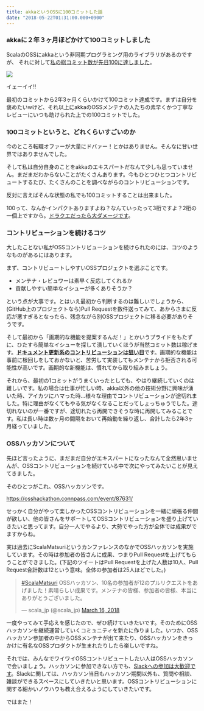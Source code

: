 ```yaml
---
title: akkaというOSSに100コミットした話
date: "2018-05-22T01:31:00.000+0900"
---
```


### akkaに２年３ヶ月ほどかけて100コミットしました

ScalaのOSSにakkaという非同期プログラミング用のライブラリがあるのですが、
それに対して[私の総コミット数が先日100に達しました](https://github.com/akka/akka/graphs/contributors)。

![](/images/20180522/20180520170711.png)

イェーイイ‼︎

最初のコミットから2年3ヶ月くらいかけて100コミット達成です。まずは自分を褒めたいwけど、それ以上にakkaのOSSメンテナの人たちの素早くかつ丁寧なレビューにいつも助けられた上での100コミットでした。

### 100コミットというと、どれくらいすごいのか

今のところ転職オファーが大量にドバァー！とかはありません。そんなに甘い世界ではありませんでした。

そして私は自分自身のことをakkaのエキスパートだなんて少しも思っていません。まだまだわからないことがたくさんあります。今もひとつひとつコントリビュートするたび、たくさんのことを調べながらのコントリビューションです。

反対に言えばそんな状態の私でも100コミットすることは出来ました。

100って、なんかインパクトありますよね？なんていったって3桁ですよ？2桁の一個上ですから。[ドラクエだったら大ダメージです](https://www.youtube.com/watch?v=EmG14iQ-z4w)。

###  コントリビューションを続けるコツ

大したことない私がOSSコントリビューションを続けられたのには、コツのようなものがあるにはあります。

まず、コントリビュートしやすいOSSプロジェクトを選ぶことです。

* メンテナ・レビュワーは素早く反応してくれるか
* 貢献しやすい簡単なイシューが多くありそうか？

という点が大事です。とはいえ最初から判断するのは難しいでしょうから、(GitHub上のプロジェクトなら)Pull Requestを数件送ってみて、あからさまに反応が悪すぎるとなったら、残念ながら別OSSプロジェクトに移る必要がありそうです。

そして最初から「画期的な機能を提案するんだ！」とかいうプライドをもたずに、ひたすら簡単なイシューを探して潰していくほうが当然コミット数は稼げます。<b>[ドキュメント更新系のコントリビューションは狙い目](../20180217)</b>です。画期的な機能は事前に根回しをしておかないと、苦労して実装してもメンテナから拒否される可能性が高いです。画期的な新機能は、慣れてから取り組みましょう。

それから、最初の1コミットがうまくいったとしても、やはり継続していくのは難しいです。私の場合は仕事が忙しい時、akka以外の他の技術分野に興味が湧いた時、アイカツにハマった時…様々な理由でコントリビューションが途切れました。特に理由がなくてもやる気がなくなることだってしょっちゅうでした。途切れないのが一番ですが、途切れたら再開できそうな時に再開してみることです。私は長い時は数ヶ月の間隔をおいて再始動を繰り返し、合計したら2年3ヶ月経っていました。

### OSSハッカソンについて

先ほど言ったように、まだまだ自分がエキスパートになったなんて全然思いませんが、OSSコントリビューションを続けている中で次にやってみたいことが見えてきました。

そのひとつがこれ、OSSハッカソンです。

https://osshackathon.connpass.com/event/87631/

せっかく自分がやって楽しかったOSSコントリビューションを一緒に頑張る仲間が欲しい、他の皆さんをサポートしてOSSコントリビューションを盛り上げていきたいと思ってます。自分一人でやるより、大勢でやった方が全体では成果がでますからね。

実は過去にScalaMatsuriというカンファレンスのなかでOSSハッカソンを実施しています。その時は参加者の皆さんに成果、つまりPull Requestを上げてもらうことができました。(下記のツイートはPull Requestを上げた人数は10人、Pull Request合計数は12という意味。全体の参加者は25人ほどでした。) 

<blockquote class="twitter-tweet"><p lang="ja" dir="ltr"><a href="https://twitter.com/hashtag/ScalaMatsuri?src=hash&amp;ref_src=twsrc%5Etfw">#ScalaMatsuri</a> OSSハッカソン、10名の参加者が12のプルリクエストをあげました！素晴らしい成果です。メンテナの皆様、参加者の皆様、本当にありがとうございました。</p>&mdash; scala_jp (@scala_jp) <a href="https://twitter.com/scala_jp/status/974574399729778689?ref_src=twsrc%5Etfw">March 16, 2018</a></blockquote>

一度やってみて手応えを感じたので、ぜひ続けていきたいです。そのためにOSSハッカソンを継続運営していくコミュニティを新たに作りました。いつか、OSSハッカソン参加者の中からOSSメンテナが出て来たり、OSSハッカソンをきっかけに有名なOSSプロダクトが生まれたりしたら楽しいですね。

それでは、みんなでワイワイOSSコントリビュートしたい人はOSSハッカソンで会いましょう。ハッカソンに参加できない方でも、[Slackへの参加は大歓迎です](https://join.slack.com/t/osshackathon/shared_invite/enQtMzYwMTIxODQ1Mzk1LWY0Mjk4YWI3MDY4NTQ4NTI3MGQ2M2I3ZTgzY2QzOGRjOTg5YTFlYWU1MGU3MTRmODFkM2IyZGQxNGZlNzlkOTM)。Slackに関しては、ハッカソン当日もハッカソン期間以外も、質問や相談、雑談ができるスペースにしていきたいと思います。OSSコントリビューションに関する細かいノウハウも教え合えるようにしていきたいです。

ではまた！
